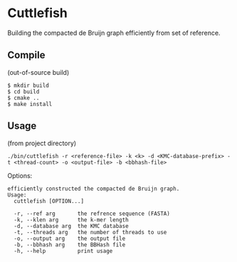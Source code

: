 # Cuttlefish

Building the compacted de Bruijn graph efficiently from set of reference.

## Compile
(out-of-source build)
```
$ mkdir build
$ cd build
$ cmake ..
$ make install
```

## Usage
(from project directory)
```
./bin/cuttlefish -r <reference-file> -k <k> -d <KMC-database-prefix> -t <thread-count> -o <output-file> -b <bbhash-file>
```

Options:
```
efficiently constructed the compacted de Bruijn graph.
Usage:
  cuttlefish [OPTION...]

  -r, --ref arg       the refrence sequence (FASTA)
  -k, --klen arg      the k-mer length
  -d, --database arg  the KMC database
  -t, --threads arg   the number of threads to use
  -o, --output arg    the output file
  -b, --bbhash arg    the BBHash file
  -h, --help          print usage
```
